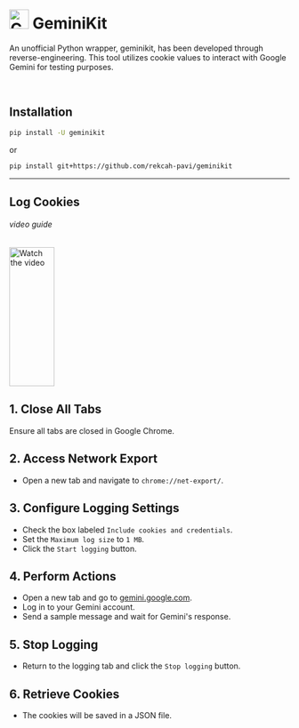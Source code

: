 # <img src="https://www.gstatic.com/lamda/images/gemini_sparkle_v002_d4735304ff6292a690345.svg" width="35px" alt="Gemini Icon" /> GeminiKit

An unofficial Python wrapper, geminikit, has been developed through reverse-engineering. This tool utilizes cookie values to interact with Google Gemini for testing purposes.

<br>


## Installation
```bash
pip install -U geminikit
```
or

```bash
pip install git+https://github.com/rekcah-pavi/geminikit
```

***

## Log Cookies 
<h6>video guide</h6>
<a href="https://youtu.be/IUCJg2KWcJs">
  <img src="https://img.youtube.com/vi/IUCJg2KWcJs/maxresdefault.jpg" alt="Watch the video" width="40%" height="250" />
</a>
<br>


## 1. Close All Tabs
Ensure all tabs are closed in Google Chrome.

## 2. Access Network Export
- Open a new tab and navigate to `chrome://net-export/`.

## 3. Configure Logging Settings
- Check the box labeled `Include cookies and credentials`.
- Set the `Maximum log size` to `1 MB`.
- Click the `Start logging` button.

## 4. Perform Actions
- Open a new tab and go to [gemini.google.com](https://gemini.google.com).
- Log in to your Gemini account.
- Send a sample message and wait for Gemini's response.

## 5. Stop Logging
- Return to the logging tab and click the `Stop logging` button.

## 6. Retrieve Cookies
- The cookies will be saved in a JSON file.



